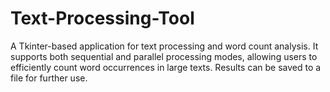 # Text-Processing-Tool
A Tkinter-based application for text processing and word count analysis. It supports both sequential and parallel processing modes, allowing users to efficiently count word occurrences in large texts. Results can be saved to a file for further use.
